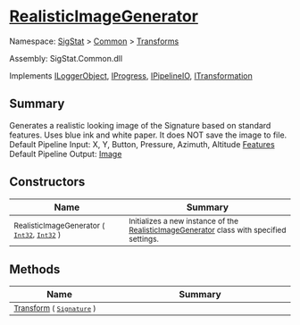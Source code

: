 # [RealisticImageGenerator](./RealisticImageGenerator.md)

Namespace: [SigStat]() > [Common](./../README.md) > [Transforms](./README.md)

Assembly: SigStat.Common.dll

Implements [ILoggerObject](./../ILoggerObject.md), [IProgress](./../Helpers/IProgress.md), [IPipelineIO](./../Pipeline/IPipelineIO.md), [ITransformation](./../ITransformation.md)

## Summary
Generates a realistic looking image of the Signature based on standard features. Uses blue ink and white paper. It does NOT save the image to file.  <br>Default Pipeline Input: X, Y, Button, Pressure, Azimuth, Altitude [Features](https://github.com/hargitomi97/sigstat/blob/master/docs/md/SigStat/Common/Features.md)<br>Default Pipeline Output: [Image](https://github.com/hargitomi97/sigstat/blob/master/docs/md/SigStat/Common/Features.md)

## Constructors

| Name<a href="#"><img width=220></a> | Summary<a href="#"><img width=475></a> | 
| --- | --- | 
| <sub>RealisticImageGenerator ( [`Int32`](https://docs.microsoft.com/en-us/dotnet/api/System.Int32), [`Int32`](https://docs.microsoft.com/en-us/dotnet/api/System.Int32) )</sub>| <sub>Initializes a new instance of the [RealisticImageGenerator](https://github.com/hargitomi97/sigstat/blob/master/docs/md/SigStat/Common/Transforms/RealisticImageGenerator.md) class with specified settings.</sub>| <br>


## Methods

| Name<a href="#"><img width=220></a> | Summary<a href="#"><img width=475></a> | 
| --- | --- | 
| <sub>[Transform](./Methods/RealisticImageGenerator-100663701.md) ( [`Signature`](./../Signature.md) )</sub>| <sub></sub>| <br>



